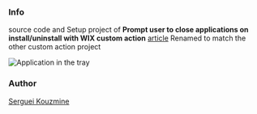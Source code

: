 ### Info

source code and Setup project of __Prompt user to close applications on install/uninstall with WIX custom action__ [article](https://www.codeproject.com/Articles/584105/Prompt-user-to-close-applications-on-install-unins)
Renamed to match the other custom action project

![Application in the tray](https://github.com/sergueik/powershell_ui_samples/blob/master/external/wix/basic-dialog-custom-action/screenshots/capture-prompt.png)

### Author
[Serguei Kouzmine](kouzmine_serguei@yahoo.com)

